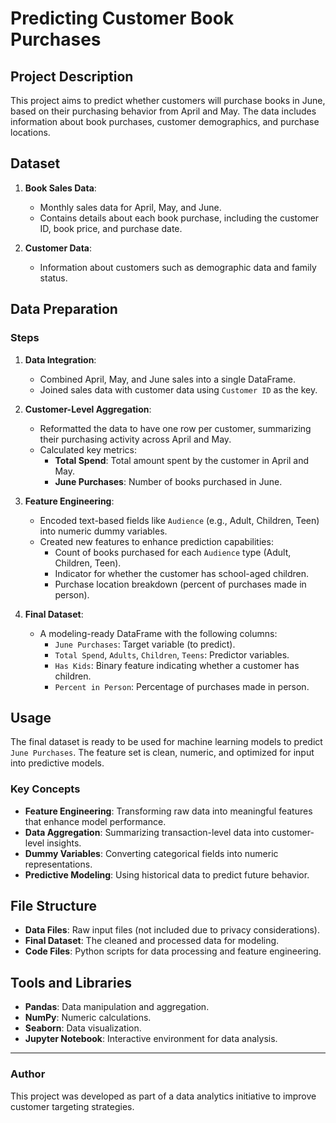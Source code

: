 
# Predicting Customer Book Purchases

## Project Description

This project aims to predict whether customers will purchase books in June, based on their purchasing behavior from April and May. The data includes information about book purchases, customer demographics, and purchase locations.

## Dataset

1. **Book Sales Data**:
    - Monthly sales data for April, May, and June.
    - Contains details about each book purchase, including the customer ID, book price, and purchase date.

2. **Customer Data**:
    - Information about customers such as demographic data and family status.

## Data Preparation

### Steps

1. **Data Integration**:
    - Combined April, May, and June sales into a single DataFrame.
    - Joined sales data with customer data using `Customer ID` as the key.

2. **Customer-Level Aggregation**:
    - Reformatted the data to have one row per customer, summarizing their purchasing activity across April and May.
    - Calculated key metrics:
        - **Total Spend**: Total amount spent by the customer in April and May.
        - **June Purchases**: Number of books purchased in June.

3. **Feature Engineering**:
    - Encoded text-based fields like `Audience` (e.g., Adult, Children, Teen) into numeric dummy variables.
    - Created new features to enhance prediction capabilities:
        - Count of books purchased for each `Audience` type (Adult, Children, Teen).
        - Indicator for whether the customer has school-aged children.
        - Purchase location breakdown (percent of purchases made in person).

4. **Final Dataset**:
    - A modeling-ready DataFrame with the following columns:
        - `June Purchases`: Target variable (to predict).
        - `Total Spend`, `Adults`, `Children`, `Teens`: Predictor variables.
        - `Has Kids`: Binary feature indicating whether a customer has children.
        - `Percent in Person`: Percentage of purchases made in person.

## Usage

The final dataset is ready to be used for machine learning models to predict `June Purchases`. The feature set is clean, numeric, and optimized for input into predictive models.

### Key Concepts

- **Feature Engineering**: Transforming raw data into meaningful features that enhance model performance.
- **Data Aggregation**: Summarizing transaction-level data into customer-level insights.
- **Dummy Variables**: Converting categorical fields into numeric representations.
- **Predictive Modeling**: Using historical data to predict future behavior.

## File Structure

- **Data Files**: Raw input files (not included due to privacy considerations).
- **Final Dataset**: The cleaned and processed data for modeling.
- **Code Files**: Python scripts for data processing and feature engineering.

## Tools and Libraries

- **Pandas**: Data manipulation and aggregation.
- **NumPy**: Numeric calculations.
- **Seaborn**: Data visualization.
- **Jupyter Notebook**: Interactive environment for data analysis.

---

### Author

This project was developed as part of a data analytics initiative to improve customer targeting strategies.
